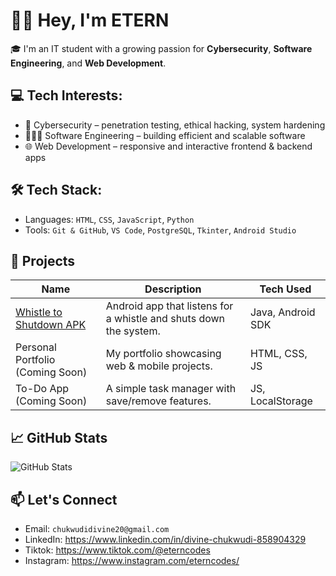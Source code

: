 # 👋🏾 Hey, I'm ETERN

🎓 I'm an IT student with a growing passion for **Cybersecurity**, **Software Engineering**, and **Web Development**.

## 💻 Tech Interests:
- 🔐 Cybersecurity – penetration testing, ethical hacking, system hardening
- 👨🏾‍💻 Software Engineering – building efficient and scalable software
- 🌐 Web Development – responsive and interactive frontend & backend apps

## 🛠 Tech Stack:
- Languages: `HTML`, `CSS`, `JavaScript`, `Python`
- Tools: `Git & GitHub`, `VS Code`, `PostgreSQL`, `Tkinter`, `Android Studio`

## 🚀 Projects
| Name | Description | Tech Used |
|------|-------------|-----------|
| [Whistle to Shutdown APK](https://github.com/divineChukwudi/WhistleShutdown) | Android app that listens for a whistle and shuts down the system. | Java, Android SDK |
| Personal Portfolio (Coming Soon) | My portfolio showcasing web & mobile projects. | HTML, CSS, JS |
| To-Do App (Coming Soon) | A simple task manager with save/remove features. | JS, LocalStorage |

## 📈 GitHub Stats
![GitHub Stats](https://github-readme-stats.vercel.app/api?username=your-username&show_icons=true&theme=tokyonight)

## 📫 Let's Connect
- Email: `chukwudidivine20@gmail.com`
- LinkedIn: https://www.linkedin.com/in/divine-chukwudi-858904329
- Tiktok: https://www.tiktok.com/@eterncodes
- Instagram: https://www.instagram.com/eterncodes/
